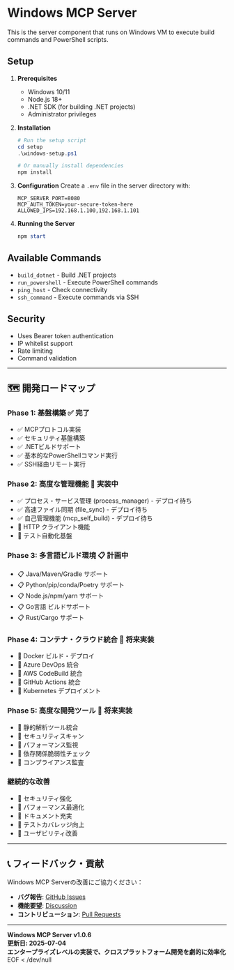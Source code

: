 # Windows MCP Server

This is the server component that runs on Windows VM to execute build commands and PowerShell scripts.

## Setup

1. **Prerequisites**
   - Windows 10/11
   - Node.js 18+
   - .NET SDK (for building .NET projects)
   - Administrator privileges

2. **Installation**
   ```powershell
   # Run the setup script
   cd setup
   .\windows-setup.ps1
   
   # Or manually install dependencies
   npm install
   ```

3. **Configuration**
   Create a `.env` file in the server directory with:
   ```env
   MCP_SERVER_PORT=8080
   MCP_AUTH_TOKEN=your-secure-token-here
   ALLOWED_IPS=192.168.1.100,192.168.1.101
   ```

4. **Running the Server**
   ```powershell
   npm start
   ```

## Available Commands

- `build_dotnet` - Build .NET projects
- `run_powershell` - Execute PowerShell commands
- `ping_host` - Check connectivity
- `ssh_command` - Execute commands via SSH

## Security

- Uses Bearer token authentication
- IP whitelist support
- Rate limiting
- Command validation
---

## 🗺️ 開発ロードマップ

### Phase 1: 基盤構築 ✅ 完了
- ✅ MCPプロトコル実装
- ✅ セキュリティ基盤構築
- ✅ .NETビルドサポート
- ✅ 基本的なPowerShellコマンド実行
- ✅ SSH経由リモート実行

### Phase 2: 高度な管理機能 🔄 実装中
- ✅ プロセス・サービス管理 (process_manager) - デプロイ待ち
- ✅ 高速ファイル同期 (file_sync) - デプロイ待ち
- ✅ 自己管理機能 (mcp_self_build) - デプロイ待ち
- 🔄 HTTP クライアント機能
- 🔄 テスト自動化基盤

### Phase 3: 多言語ビルド環境 📋 計画中
- 📋 Java/Maven/Gradle サポート
- 📋 Python/pip/conda/Poetry サポート
- 📋 Node.js/npm/yarn サポート
- 📋 Go言語 ビルドサポート
- 📋 Rust/Cargo サポート

### Phase 4: コンテナ・クラウド統合 🔮 将来実装
- 🔮 Docker ビルド・デプロイ
- 🔮 Azure DevOps 統合
- 🔮 AWS CodeBuild 統合
- 🔮 GitHub Actions 統合
- 🔮 Kubernetes デプロイメント

### Phase 5: 高度な開発ツール 🔮 将来実装
- 🔮 静的解析ツール統合
- 🔮 セキュリティスキャン
- 🔮 パフォーマンス監視
- 🔮 依存関係脆弱性チェック
- 🔮 コンプライアンス監査

### 継続的な改善
- 🔄 セキュリティ強化
- 🔄 パフォーマンス最適化  
- 🔄 ドキュメント充実
- 🔄 テストカバレッジ向上
- 🔄 ユーザビリティ改善

---

## 📞 フィードバック・貢献

Windows MCP Serverの改善にご協力ください：

- **バグ報告**: [GitHub Issues](https://github.com/your-org/windows-mcp/issues)
- **機能要望**: [Discussion](https://github.com/your-org/windows-mcp/discussions)
- **コントリビューション**: [Pull Requests](https://github.com/your-org/windows-mcp/pulls)

---

**Windows MCP Server v1.0.6**  
**更新日: 2025-07-04**  
**エンタープライズレベルの実装で、クロスプラットフォーム開発を劇的に効率化**
EOF < /dev/null